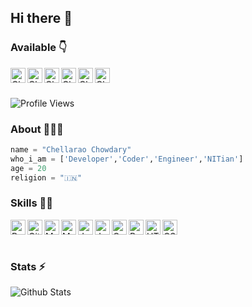 ## Hi there 👋

<!--
**chellarao-chowdary/chellarao-chowdary** is a ✨ _special_ ✨ repository because its `README.md` (this file) appears on your GitHub profile.

Here are some ideas to get you started:

- 🔭 I’m currently working on ...
- 🌱 I’m currently learning ...
- 👯 I’m looking to collaborate on ...
- 🤔 I’m looking for help with ...
- 💬 Ask me about ...
- 📫 How to reach me: ...
- 😄 Pronouns: ...
- ⚡ Fun fact: ...
-->


### Available 👇
<p>
  <a href="https://www.linkedin.com/in/chellarao-chowdary-867758175/">
    <img align="left" alt="Chellarao-Chowdary LinkedIN" width="24px" src="https://cdn.jsdelivr.net/npm/simple-icons@v3/icons/linkedin.svg" />
  </a>
  <a href="https://twitter.com/c__chowdary">
    <img align="left" alt="Chellarao-Chowdary Twitter" width="24px" src="https://cdn.jsdelivr.net/npm/simple-icons@3.2.0/icons/twitter.svg" />
  </a>
  <a href="https://instagram.com/__c___._c_h_o_w_d_a_r_y">
    <img align="left" alt="Chellarao-Chowdary Instagram" width="24px" src="https://cdn.jsdelivr.net/npm/simple-icons@3.2.0/icons/instagram.svg" />
  </a>
   <a href="https://facebook.com/chellarao.chowdary">
  <img align="left" alt="Chellarao-Chowdary" width="24px" src="https://cdn.jsdelivr.net/npm/simple-icons@3.2.0/icons/facebook.svg" />
  </a>
  <a href="https://www.myselfchowdary.in">
    <img align="left" alt="Chellarao-Chowdary Portfolio" width="24px" src="https://cdn.jsdelivr.net/npm/simple-icons@3.2.0/icons/vercel.svg" />
  </a>
  <a href="https://telegram.dog/unknown_1one">
    <img align="left" alt="Chellarao-Chowdary Telegram" width="24px" src="https://cdn.jsdelivr.net/npm/simple-icons@3.2.0/icons/telegram.svg" />
  </a>
  
</p>
</br>
</br>


![Profile Views](https://hits.seeyoufarm.com/api/count/incr/badge.svg?url=https%3A%2F%2Fgithub.com%2Fchellarao-chowdary&count_bg=%236BC823&title_bg=%2337D9CB&icon=&icon_color=%23DC0C0C&title=Profile+Views&edge_flat=false)


### About 🙋🏻‍♂️
```python
name = "Chellarao Chowdary"
who_i_am = ['Developer','Coder','Engineer','NITian']
age = 20
religion = "🇮🇳"
```


### Skills 👨‍💻

<img align="left" alt="Python" width="24px" src="https://cdn.jsdelivr.net/npm/simple-icons@3.2.0/icons/python.svg" />
<img align="left" alt="GitHub" width="24px" src="https://cdn.jsdelivr.net/npm/simple-icons@3.2.0/icons/github.svg" />
<img align="left" alt="MySQL" width="24px" src="https://cdn.jsdelivr.net/npm/simple-icons@3.2.0/icons/mysql.svg" />
<img align="left" alt="Machine Learning" width="24px" src="https://cdn.jsdelivr.net/npm/simple-icons@3.2.0/icons/probot.svg">
<img align="left" alt="JavaScript" width="24px" src="https://cdn.jsdelivr.net/npm/simple-icons@3.2.0/icons/javascript.svg" />
<img align="left" alt="Java" width="24px" src="https://cdn.jsdelivr.net/npm/simple-icons@3.2.0/icons/java.svg" />
<img align="left" alt="C" width="24px" src="https://cdn.jsdelivr.net/npm/simple-icons@3.2.0/icons/c.svg" />
<img align="left" alt="React" width="24px" src="https://cdn.jsdelivr.net/npm/simple-icons@3.2.0/icons/react.svg" />
<img align="left" alt="HTML" width="24px" src="https://cdn.jsdelivr.net/npm/simple-icons@3.2.0/icons/html5.svg" />
<img alt="CSS" width="24px" src="https://cdn.jsdelivr.net/npm/simple-icons@3.2.0/icons/css3.svg" />
</br>
</br>


### Stats ⚡️

![Github Stats](https://readmestats.vercel.app/api?username=chellarao-chowdary&show_icons=true&count_private=true&include_all_commits=true&theme=highcontrast)
